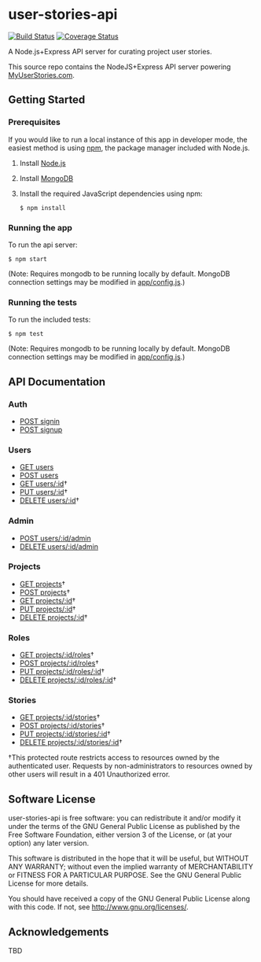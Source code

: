 # user-stories-api

[![Build Status](https://travis-ci.org/dougwt/user-stories-api.svg?branch=develop)](https://travis-ci.org/dougwt/user-stories-api) [![Coverage Status](https://coveralls.io/repos/github/dougwt/user-stories-api/badge.svg?branch=develop)](https://coveralls.io/github/dougwt/user-stories-api)

A Node.js+Express API server for curating project user stories.

This source repo contains the NodeJS+Express API server powering [MyUserStories.com](https://myuserstories.com).

## Getting Started

### Prerequisites

If you would like to run a local instance of this app in developer mode, the easiest method is using [npm](https://docs.npmjs.com/getting-started/installing-node), the package manager included with Node.js.

1.  Install [Node.js](https://nodejs.org)

2.  Install [MongoDB](https://mongodb.com)

3.  Install the required JavaScript dependencies using npm:

    `$ npm install`

### Running the app

To run the api server:

  `$ npm start`

(Note: Requires mongodb to be running locally by default. MongoDB connection settings may be modified in [app/config.js](app/config.js).)

### Running the tests

To run the included tests:

  `$ npm test`

(Note: Requires mongodb to be running locally by default. MongoDB connection settings may be modified in [app/config.js](app/config.js).)

## API Documentation

### Auth

*   [POST signin](docs/auth/POST_signin.md)
*   [POST signup](docs/auth/POST_signup.md)

### Users

*   [GET users](docs/users/GET_users.md)
*   [POST users](docs/users/POST_users.md)
*   [GET users/:id](docs/users/GET_users_id.md)†
*   [PUT users/:id](docs/users/PUT_users_id.md)†
*   [DELETE users/:id](docs/users/DELETE_users_id.md)†

### Admin

*   [POST users/:id/admin](docs/admin/POST_admin.md)
*   [DELETE users/:id/admin](docs/admin/DELETE_admin.md)

### Projects

*   [GET projects](docs/projects/GET_projects.md)†
*   [POST projects](docs/projects/POST_projects.md)†
*   [GET projects/:id](docs/projects/GET_projects_id.md)†
*   [PUT projects/:id](docs/projects/PUT_projects_id.md)†
*   [DELETE projects/:id](docs/projects/DELETE_projects_id.md)†

### Roles

*   [GET projects/:id/roles](docs/roles/GET_roles.md)†
*   [POST projects/:id/roles](docs/roles/POST_roles.md)†
*   [PUT projects/:id/roles/:id](docs/roles/PUT_roles_id.md)†
*   [DELETE projects/:id/roles/:id](docs/roles/DELETE_roles_id.md)†

### Stories

*   [GET projects/:id/stories](docs/stories/GET_stories.md)†
*   [POST projects/:id/stories](docs/stories/POST_stories.md)†
*   [PUT projects/:id/stories/:id](docs/stories/PUT_stories_id.md)†
*   [DELETE projects/:id/stories/:id](docs/stories/DELETE_stories_id.md)†

†This protected route restricts access to resources owned by the authenticated user. Requests by non-administrators to resources owned by other users will result in a 401 Unauthorized error.

## Software License

user-stories-api is free software: you can redistribute it and/or modify it under the terms of the GNU General Public License as published by the Free Software Foundation, either version 3 of the License, or (at your option) any later version.

This software is distributed in the hope that it will be useful, but WITHOUT ANY WARRANTY; without even the implied warranty of MERCHANTABILITY or FITNESS FOR A PARTICULAR PURPOSE. See the GNU General Public License for more details.

You should have received a copy of the GNU General Public License along with this code. If not, see <http://www.gnu.org/licenses/>.

## Acknowledgements

TBD
